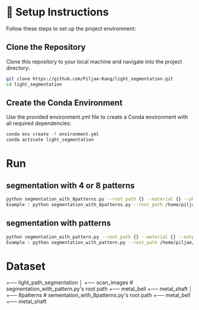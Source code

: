 # 🚀 Setup Instructions

Follow these steps to set up the project environment:

## Clone the Repository
Clone this repository to your local machine and navigate into the project directory:
```bash
git clone https://github.com/Piljae-Kang/light_segmentation.git
cd light_segmentation
```

## Create the Conda Environment
Use the provided environment.yml file to create a Conda environment with all required dependencies:
```bash
conda env create -f environment.yml
conda activate light_segmentation
```

# Run

## segmentation with 4 or 8 patterns
```bash
python segmentation_with_8patterns.py --root_path {} --material {} --phase_gap {} --output_path {}
Example : python segmentation_with_8patterns.py --root_path /home/piljae/Dataset/Hubitz/light_path_segmentation/8patterns --material metal_shaft --phase_gap 8
```

## segmentation with patterns
```bash
python segmentation_with_pattern.py --root_path {} --material {} --output_root_path {}
Example : python segmentation_with_pattern.py --root_path /home/piljae/Dataset/Hubitz/light_path_segmentation/scan_images --material metal_bell --output_root_path /home/piljae/Dropbox/hubitz/light_segmentation/segmentation_result
```
# Dataset

+── light_path_segmentation
│   +── scan_images   # segmentation_with_pattern.py's root path
        +── metal_bell
        +── metal_shaft
│   +── 8patterns # sementation_with_8patterns.py's root path
        +── metal_bell
        +── metal_shaft
